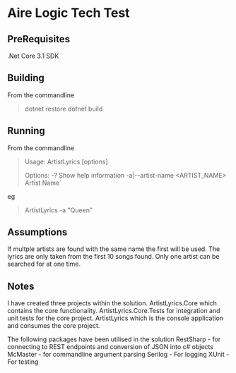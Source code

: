 # Aire Logic Tech Test

## PreRequisites
.Net Core 3.1 SDK

## Building
From the commandline

> dotnet restore
> dotnet build 


## Running
From the commandline

> Usage: ArtistLyrics [options]
>
> Options:
>   -?                              Show help information
>   -a|--artist-name <ARTIST_NAME>  Artist Name`

eg 

> ArtistLyrics -a "Queen"

## Assumptions

If multple artists are found with the same name the first will be used.
The lyrics are only taken from the first 10 songs found. Only one artist can be searched for at one time.

## Notes

I have created three projects within the solution.
ArtistLyrics.Core which contains the core functionality.
ArtistLyrics.Core.Tests for integration and unit tests for the core project.
ArtistLyrics which is the console application and consumes the core project.

The following packages have been utilised in the solution
RestSharp - for connecting to REST endpoints and conversion of JSON into c# objects
McMaster - for commandline argument parsing 
Serilog - For logging
XUnit - For testing

